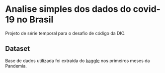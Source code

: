 # Analise simples dos dados do covid-19 no Brasil
Projeto de série temporal para o desafio de código da DIO.

## Dataset
Base de dados utilizada foi extraída do [kaggle](https://www.kaggle.com/datasets/sudalairajkumar/novel-corona-virus-2019-dataset) nos primeiros meses da Pandemia.
